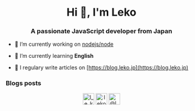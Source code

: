 <h1 align="center">Hi 👋, I'm Leko</h1>
<h3 align="center">A passionate JavaScript developer from Japan</h3>

- 🔭 I’m currently working on [nodejs/node](https://github.com/nodejs/node)

- 🌱 I’m currently learning **English**

- 📝 I regulary write articles on [https://blog.leko.jp](https://blog.leko.jp)

### Blogs posts
<!-- BLOG-POST-LIST:START -->
<!-- BLOG-POST-LIST:END -->

<p align="center">
<a href="https://twitter.com/l_e_k_o" target="blank"><img align="center" src="https://cdn.jsdelivr.net/npm/simple-icons@3.0.1/icons/twitter.svg" alt="l_e_k_o" height="30" width="30" /></a>
<a href="https://codesandbox.com/leko" target="blank"><img align="center" src="https://cdn.jsdelivr.net/npm/simple-icons@3.0.1/icons/codesandbox.svg" alt="leko" height="30" width="30" /></a>
<a href="https://medium.com/@l_e_k_o" target="blank"><img align="center" src="https://cdn.jsdelivr.net/npm/simple-icons@3.0.1/icons/medium.svg" alt="@l_e_k_o" height="30" width="30" /></a>
</p>
